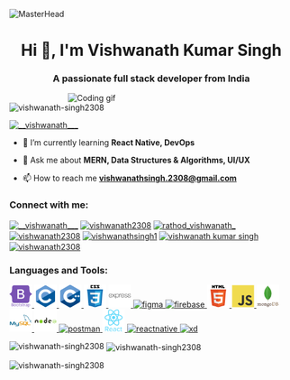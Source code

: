 ![MasterHead](https://media-exp1.licdn.com/dms/image/D5616AQGb87dOu4NKtQ/profile-displaybackgroundimage-shrink_350_1400/0/1664526959434?e=1669852800&v=beta&t=nkeKwPby-3ZAohGnJZ1FzRUtO02kcj_ndxlUkdcAbCQ)
<h1 align="center">Hi 👋, I'm Vishwanath Kumar Singh</h1>
<h3 align="center">A passionate full stack developer from India</h3>

<img align="right" alt="Coding gif" width="400" src="https://cdn.dribbble.com/users/1059583/screenshots/4171367/coding-freak.gif">

<p align="left"> <img src="https://komarev.com/ghpvc/?username=vishwanath-singh2308&label=Profile%20views&color=0e75b6&style=flat" alt="vishwanath-singh2308" /> </p>

<p align="left"> <a href="https://twitter.com/__vishwanath___" target="blank"><img src="https://img.shields.io/twitter/follow/__vishwanath___?logo=twitter&style=for-the-badge" alt="__vishwanath___" /></a> </p>

- 🌱 I’m currently learning **React Native, DevOps**

- 💬 Ask me about **MERN, Data Structures & Algorithms, UI/UX**

- 📫 How to reach me **vishwanathsingh.2308@gmail.com**

<h3 align="left">Connect with me:</h3>
<p align="left">
<a href="https://twitter.com/__vishwanath___" target="blank"><img align="center" src="https://raw.githubusercontent.com/rahuldkjain/github-profile-readme-generator/master/src/images/icons/Social/twitter.svg" alt="__vishwanath___" height="30" width="40" /></a>
<a href="https://linkedin.com/in/vishwanath2308" target="blank"><img align="center" src="https://raw.githubusercontent.com/rahuldkjain/github-profile-readme-generator/master/src/images/icons/Social/linked-in-alt.svg" alt="vishwanath2308" height="30" width="40" /></a>
<a href="https://instagram.com/rathod_vishwanath_" target="blank"><img align="center" src="https://raw.githubusercontent.com/rahuldkjain/github-profile-readme-generator/master/src/images/icons/Social/instagram.svg" alt="rathod_vishwanath_" height="30" width="40" /></a>
<a href="https://www.codechef.com/users/vishwanath2308" target="blank"><img align="center" src="https://cdn.jsdelivr.net/npm/simple-icons@3.1.0/icons/codechef.svg" alt="vishwanath2308" height="30" width="40" /></a>
<a href="https://www.hackerrank.com/vishwanathsingh1" target="blank"><img align="center" src="https://raw.githubusercontent.com/rahuldkjain/github-profile-readme-generator/master/src/images/icons/Social/hackerrank.svg" alt="vishwanathsingh1" height="30" width="40" /></a>
<a href="https://www.leetcode.com/VishwanathKumarSingh" target="blank"><img align="center" src="https://raw.githubusercontent.com/rahuldkjain/github-profile-readme-generator/master/src/images/icons/Social/leet-code.svg" alt="vishwanath kumar singh" height="30" width="40" /></a>
<a href="https://auth.geeksforgeeks.org/user/vishwanath2308" target="blank"><img align="center" src="https://raw.githubusercontent.com/rahuldkjain/github-profile-readme-generator/master/src/images/icons/Social/geeks-for-geeks.svg" alt="vishwanath2308" height="30" width="40" /></a>
</p>

<h3 align="left">Languages and Tools:</h3>
<p align="left"> <a href="https://getbootstrap.com" target="_blank" rel="noreferrer"> <img src="https://raw.githubusercontent.com/devicons/devicon/master/icons/bootstrap/bootstrap-plain-wordmark.svg" alt="bootstrap" width="40" height="40"/> </a> <a href="https://www.cprogramming.com/" target="_blank" rel="noreferrer"> <img src="https://raw.githubusercontent.com/devicons/devicon/master/icons/c/c-original.svg" alt="c" width="40" height="40"/> </a> <a href="https://www.w3schools.com/cpp/" target="_blank" rel="noreferrer"> <img src="https://raw.githubusercontent.com/devicons/devicon/master/icons/cplusplus/cplusplus-original.svg" alt="cplusplus" width="40" height="40"/> </a> <a href="https://www.w3schools.com/css/" target="_blank" rel="noreferrer"> <img src="https://raw.githubusercontent.com/devicons/devicon/master/icons/css3/css3-original-wordmark.svg" alt="css3" width="40" height="40"/> </a> <a href="https://expressjs.com" target="_blank" rel="noreferrer"> <img src="https://raw.githubusercontent.com/devicons/devicon/master/icons/express/express-original-wordmark.svg" alt="express" width="40" height="40"/> </a> <a href="https://www.figma.com/" target="_blank" rel="noreferrer"> <img src="https://www.vectorlogo.zone/logos/figma/figma-icon.svg" alt="figma" width="40" height="40"/> </a> <a href="https://firebase.google.com/" target="_blank" rel="noreferrer"> <img src="https://www.vectorlogo.zone/logos/firebase/firebase-icon.svg" alt="firebase" width="40" height="40"/> </a> <a href="https://www.w3.org/html/" target="_blank" rel="noreferrer"> <img src="https://raw.githubusercontent.com/devicons/devicon/master/icons/html5/html5-original-wordmark.svg" alt="html5" width="40" height="40"/> </a> <a href="https://developer.mozilla.org/en-US/docs/Web/JavaScript" target="_blank" rel="noreferrer"> <img src="https://raw.githubusercontent.com/devicons/devicon/master/icons/javascript/javascript-original.svg" alt="javascript" width="40" height="40"/> </a> <a href="https://www.mongodb.com/" target="_blank" rel="noreferrer"> <img src="https://raw.githubusercontent.com/devicons/devicon/master/icons/mongodb/mongodb-original-wordmark.svg" alt="mongodb" width="40" height="40"/> </a> <a href="https://www.mysql.com/" target="_blank" rel="noreferrer"> <img src="https://raw.githubusercontent.com/devicons/devicon/master/icons/mysql/mysql-original-wordmark.svg" alt="mysql" width="40" height="40"/> </a> <a href="https://nodejs.org" target="_blank" rel="noreferrer"> <img src="https://raw.githubusercontent.com/devicons/devicon/master/icons/nodejs/nodejs-original-wordmark.svg" alt="nodejs" width="40" height="40"/> </a> <a href="https://postman.com" target="_blank" rel="noreferrer"> <img src="https://www.vectorlogo.zone/logos/getpostman/getpostman-icon.svg" alt="postman" width="40" height="40"/> </a> <a href="https://reactjs.org/" target="_blank" rel="noreferrer"> <img src="https://raw.githubusercontent.com/devicons/devicon/master/icons/react/react-original-wordmark.svg" alt="react" width="40" height="40"/> </a> <a href="https://reactnative.dev/" target="_blank" rel="noreferrer"> <img src="https://reactnative.dev/img/header_logo.svg" alt="reactnative" width="40" height="40"/> </a> <a href="https://www.adobe.com/products/xd.html" target="_blank" rel="noreferrer"> <img src="https://cdn.worldvectorlogo.com/logos/adobe-xd.svg" alt="xd" width="40" height="40"/> </a> </p>

<p><img align="left" src="https://github-readme-stats.vercel.app/api/top-langs?username=vishwanath-singh2308&show_icons=true&locale=en&layout=compact" alt="vishwanath-singh2308" /></p>

<p>&nbsp;<img align="center" src="https://github-readme-stats.vercel.app/api?username=vishwanath-singh2308&show_icons=true&locale=en" alt="vishwanath-singh2308" /></p>

<p><img align="center" src="https://github-readme-streak-stats.herokuapp.com/?user=vishwanath-singh2308&" alt="vishwanath-singh2308" /></p>
